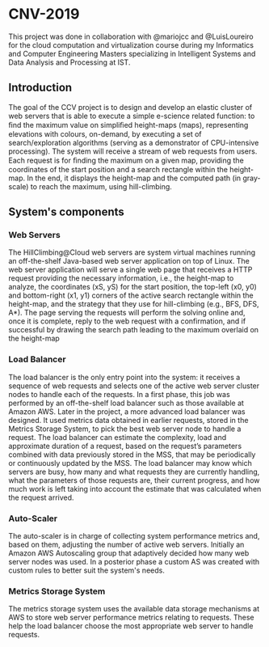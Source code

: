 # CNV-2019 
 
This project was done in collaboration with @mariojcc and @LuisLoureiro for the cloud computation and virtualization course during my Informatics and Computer Engineering Masters specializing in Intelligent Systems and Data Analysis and Processing at IST.
 
## Introduction
The goal of the CCV project is to design and develop an elastic cluster of web servers that is able to execute a simple e-science related function: to ﬁnd the maximum value on simpliﬁed height-maps (maps), representing elevations with colours, on-demand, by executing a set of search/exploration algorithms (serving as a demonstrator of CPU-intensive processing). The system will receive a stream of web requests from users. Each request is for ﬁnding the maximum on a given map, providing the coordinates of the start position and a search rectangle within the height-map. In the end, it displays the height-map and the computed path (in gray-scale) to reach the maximum, using hill-climbing.
 
 
## System's components
 
### Web Servers
The HillClimbing@Cloud web servers are system virtual machines running an off-the-shelf Java-based web
server application on top of Linux. The web server application will serve a single web page that receives
a HTTP request providing the necessary information, i.e., the height-map to analyze, the coordinates
(xS, yS) for the start position, the top-left (x0, y0) and bottom-right (x1, y1) corners of the active search
rectangle within the height-map, and the strategy that they use for hill-climbing (e.g., BFS, DFS, A*).
The page serving the requests will perform the solving online and, once it is complete, reply to the
web request with a confirmation, and if successful by drawing the search path leading to the maximum
overlaid on the height-map


### Load Balancer
The load balancer is the only entry point into the system: it receives a sequence of web requests and
selects one of the active web server cluster nodes to handle each of the requests. In a first phase, this
job was performed by an off-the-shelf load balancer such as those available at Amazon AWS. Later in
the project, a more advanced load balancer was designed. It used metrics data obtained in earlier
requests, stored in the Metrics Storage System, to pick the best web server node to handle a request.
The load balancer can estimate the complexity, load and approximate duration of a request, based
on the request’s parameters combined with data previously stored in the MSS, that may be periodically
or continuously updated by the MSS. The load balancer may know which servers are busy, how many
and what requests they are currently handling, what the parameters of those requests are, their current
progress, and how much work is left taking into account the estimate that was calculated when the
request arrived.


### Auto-Scaler
The auto-scaler is in charge of collecting system performance metrics and, based on
them, adjusting the number of active web servers. Initially an Amazon AWS Autoscaling group that adaptively decided how many
web server nodes was used. In a posterior phase a custom AS was created with custom rules to better suit the system's needs.


### Metrics Storage System
The metrics storage system uses the available data storage
mechanisms at AWS to store web server performance metrics relating to requests. These help
the load balancer choose the most appropriate web server to handle requests.

